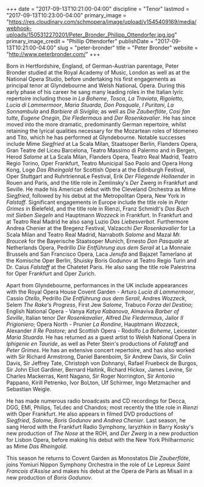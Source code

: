 +++
date = "2017-09-13T10:21:00-04:00"
discipline = "Tenor"
lastmod = "2017-09-13T10:23:00-04:00"
primary_image = "https://res.cloudinary.com/schmopera/image/upload/v1545409169/media/webhook-uploads/1505312270201/Peter_Bronder_Philipp_Ottendorfer.jpg.jpg"
primary_image_credit = "Phillip Ottendorfer"
publishDate = "2017-09-13T10:21:00-04:00"
slug = "peter-bronder"
title = "Peter Bronder"
website = "http://www.peterbronder.com/"
+++

Born in Hertfordshire, England, of German-Austrian parentage, Peter Bronder studied at the Royal Academy of Music, London as well as at the National Opera Studio, before undertaking his first engagements as principal tenor at Glyndebourne and Welsh NationaL Opera. During this early phase of his career he sang many leading roles in the Italian lyric repertoire including those in *La Boheme*, *Tosca*, *La Traviata*, *Rigoletto*, *Lucia di Lammermoor*, *Maria Stuarda*, *Don Pasquale*, *I Puritani*, *La Sonnambula* and *Barbiere di Siviglia*; as well as *Die Zauberflöte*, *Così fan tutte*, *Eugene Onegin*, *Die Fledermaus* and *Der Rosenkavalier*. He has since moved into the more dramatic, predominantly German repertoire, whilst retaining the lyrical qualities necessary for the Mozartean roles of Idomeneo and Tito, which he has performed at Glyndebourne. Notable successes include Mime *Siegfried* at La Scala Milan, Staatsoper Berlin, Flanders Opera, Gran Teatre del Liceu Barcelona, Teatro Massimo di Palermo and in Bergen, Herod *Salome* at La Scala Milan, Flanders Opera, Teatro Real Madrid, Teatro Regio Torino, Oper Frankfurt, Teatro Municipal Sao Paolo and Opera Hong Kong, Loge *Das Rheingold* for Scottish Opera at the Edinburgh Festival, Oper Stuttgart and RuhrtriennaLe Festival, Erik *Der Fliegende Hollaender* in Rouen and Paris, and the title role in Zemlinsky's *Der* Zwerg in Frankfurt and Seville. He made his American debut with the Cleveland Orchestra as Mime *Siegfried*, followed by his debut at the Metropolitan Opera, New York in *Falstaff*. Significant engagements in Europe include the title role in *Peter Grimes* in Bielefeld, and the title role in Rienzi, Franz Schmidt's *Das Buch mit Sieben Siegeln* and Hauptmann *Wozzeck* in Frankfurt. In Frankfurt and at Teatro Real Madrid he also sang Luzio *Das Liebesverbot*. Furthermore Andrea Chenier at the Bregenz Festival, Valzacchi *Der Rosenkavalier* for La Scala Milan and Teatro Real Madrid, Narraboth *Salome* and Mazal *Mr. Broucek* for the Bayerische Staatsoper Munich, Ernesto *Don Pasquale* at Netherlands Opera, Pedrillo *Die Entführung aus dem Serail* at La Monnaie Brussels and San Francisco Opera, Laca *Jenufa* and Bajazet Tamerlano at the Komische Oper Berlin, Shuisky Boris Godunov at Teatro Regio Turin and Dr. Caius *Falstaff* at the Chatetet Paris. He also sang the title role Palestrina for Oper Frankfurt and Oper Zurich. 

Apart from Glyndebourne, performances in the UK include appearances with the Royal Opera House Covent Garden - Arturo *Lucia di Lammermoor*, Cassio *Otello*, Pedrillo *Die Entführung aus dem Serail*, Andres *Wozzeck*, Selem *The Rake's Progress*, First Jew *Salome*, Trabuco *Forza del Destino*; English National Opera - Vanya *Katya Kabanova*, Almaviva *Barber of Seville*, Italian tenor *Der Rosenkavalier*, Alfred *Die Fledermaus*, Jailor *II Prigioniero*; Opera North - Prunier *La Rondine*, Hauptmann *Wozzeck*, Alexander *Il Re Pastore*; and Scottish Opera - Rodolfo *La Boheme*, Leicester *Maria Stuarda*. He has returned as a guest artist to Welsh National Opera in *Iphigenie en Tauride*, as well as Peter Stein's productions of *Falstaff* and *Peter Grimes*. He has an extensive concert repertoire, and has also worked with Sir Richard Armstrong, Daniel Barenboim, Sir Andrew Davis, Sir Colin Davis, Sir Jeffrey Tate, Christoph von Dohnanyi, Rafael Fruebeck de Burgos, Sir John Eliot Gardiner, Bernard Haitink, Richard Hickox, James Levine, Sir Charles Mackerras, Kent Nagano, Sir Roger Norrington, Sir Antonio Pappano, Kirill Petrenko, Ivor BoLton, Ulf Schirmer, Ingo Metzmacher and Sebastian Weigle. 

He has made numerous radio broadcasts and CD recordings for Decca, DGG, EMI, Philips, TeLdec and Chandos; most recently the title role in *Rienzi* with Oper Frankfurt. He also appears in filmed DVD productions of *Siegfried*, *Salome*, *Boris Godunov* and *Andrea Chenier*. 
Last season, he sang Herod with the Frankfurt Radio Symphony, Iaryzhkin in Barry Kosky's new production of *The Nose* at the ROH, and *Der Zwerg* in a new production for Lisbon Opera, before making his debut with the New York Philharmonic as Mime *Das Rheingold*. 

This season he returns to Covent Garden as Monostatos *Die Zauberflöte*, joins Yomiuri Nippon Symphony Orchestra in the role of Le Lepreux *Saint Francois d'Assise* and makes his debut at the Opera de Paris as Misail in a new production of *Boris Godunov*. 
